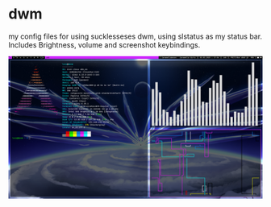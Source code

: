 # dwm
my config files for using sucklesseses dwm, using slstatus as my status bar. Includes Brightness, volume and screenshot keybindings.

![screenshot](https://github.com/LucyIsCute/dwm/blob/main/image.png)
